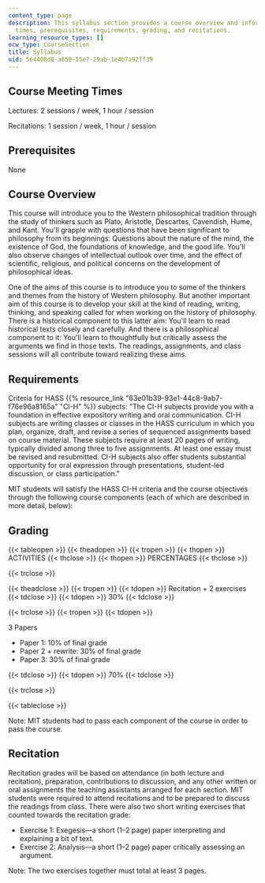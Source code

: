 ```yaml
---
content_type: page
description: This syllabus section provides a course overview and information on meeting
  times, prerequisites, requirements, grading, and recitations.
learning_resource_types: []
ocw_type: CourseSection
title: Syllabus
uid: 564408d8-a650-55e7-29ab-1e4b7a92ff39
---
```


Course Meeting Times
--------------------

Lectures: 2 sessions / week, 1 hour / session

Recitations: 1 session / week, 1 hour / session

Prerequisites
-------------

None

Course Overview
---------------

This course will introduce you to the Western philosophical tradition through the study of thinkers such as Plato, Aristotle, Descartes, Cavendish, Hume, and Kant. You'll grapple with questions that have been significant to philosophy from its beginnings: Questions about the nature of the mind, the existence of God, the foundations of knowledge, and the good life. You'll also observe changes of intellectual outlook over time, and the effect of scientific, religious, and political concerns on the development of philosophical ideas.

One of the aims of this course is to introduce you to some of the thinkers and themes from the history of Western philosophy. But another important aim of this course is to develop your skill at the kind of reading, writing, thinking, and speaking called for when working on the history of philosophy. There is a historical component to this latter aim: You'll learn to read historical texts closely and carefully. And there is a philosophical component to it: You'll learn to thoughtfully but critically assess the arguments we find in those texts. The readings, assignments, and class sessions will all contribute toward realizing these aims.

Requirements
------------

Criteria for HASS {{% resource_link "63e01b39-93e1-44c8-9ab7-f76e96a8165a" "CI-H" %}} subjects: "The CI-H subjects provide you with a foundation in effective expository writing and oral communication. CI-H subjects are writing classes or classes in the HASS curriculum in which you plan, organize, draft, and revise a series of sequenced assignments based on course material. These subjects require at least 20 pages of writing, typically divided among three to five assignments. At least one essay must be revised and resubmitted. CI-H subjects also offer students substantial opportunity for oral expression through presentations, student-led discussion, or class participation."

MIT students will satisfy the HASS CI-H criteria and the course objectives through the following course components (each of which are described in more detail, below):

Grading
-------

{{< tableopen >}}
{{< theadopen >}}
{{< tropen >}}
{{< thopen >}}
ACTIVITIES
{{< thclose >}}
{{< thopen >}}
PERCENTAGES
{{< thclose >}}

{{< trclose >}}

{{< theadclose >}}
{{< tropen >}}
{{< tdopen >}}
Recitation + 2 exercises
{{< tdclose >}}
{{< tdopen >}}
30%
{{< tdclose >}}

{{< trclose >}}
{{< tropen >}}
{{< tdopen >}}


3 Papers

*   Paper 1: 10% of final grade
*   Paper 2 + rewrite: 30% of final grade
*   Paper 3: 30% of final grade


{{< tdclose >}}
{{< tdopen >}}
70%
{{< tdclose >}}

{{< trclose >}}

{{< tableclose >}}

Note: MIT students had to pass each component of the course in order to pass the course.

Recitation
----------

Recitation grades will be based on attendance (in both lecture and recitation), preparation, contributions to discussion, and any other written or oral assignments the teaching assistants arranged for each section. MIT students were required to attend recitations and to be prepared to discuss the readings from class. There were also two short writing exercises that counted towards the recitation grade:

*   Exercise 1: Exegesis—a short (1–2 page) paper interpreting and explaining a bit of text.
*   Exercise 2: Analysis—a short (1–2 page) paper critically assessing an argument.

Note: The two exercises together must total at least 3 pages.